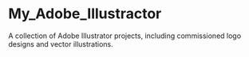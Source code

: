 # My_Adobe_Illustractor
A collection of Adobe Illustrator projects, including commissioned logo designs and vector illustrations.

